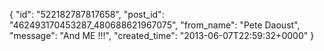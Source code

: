  {
   "id": "522182787817658",
   "post_id": "462493170453287_480688621967075",
   "from_name": "Pete Daoust",
   "message": "And ME !!!",
   "created_time": "2013-06-07T22:59:32+0000"
 }
